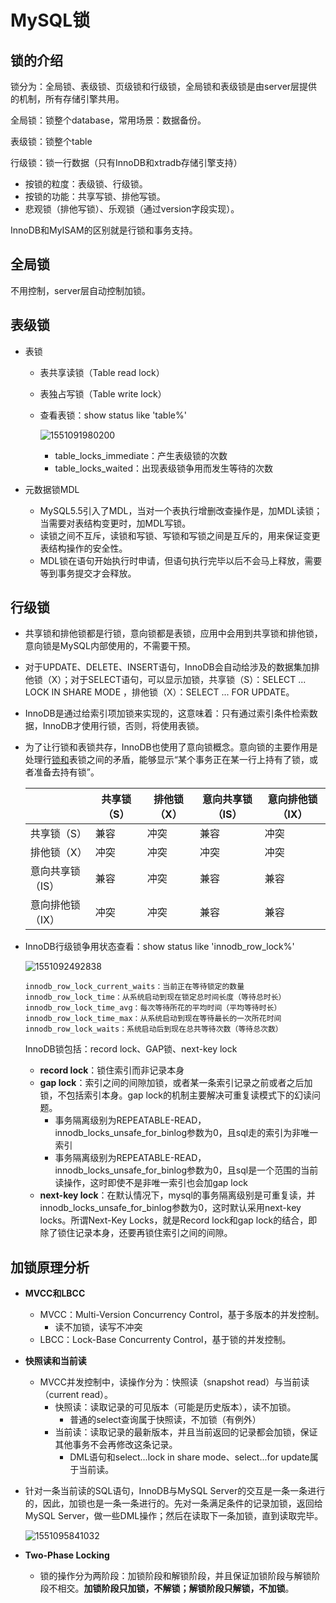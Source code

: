 # MySQL锁

## 锁的介绍

锁分为：全局锁、表级锁、页级锁和行级锁，全局锁和表级锁是由server层提供的机制，所有存储引擎共用。

全局锁：锁整个database，常用场景：数据备份。

表级锁：锁整个table

行级锁：锁一行数据（只有InnoDB和xtradb存储引擎支持）



+ 按锁的粒度：表级锁、行级锁。
+ 按锁的功能：共享写锁、排他写锁。
+ 悲观锁（排他写锁）、乐观锁（通过version字段实现）。

InnoDB和MyISAM的区别就是行锁和事务支持。

## 全局锁

不用控制，server层自动控制加锁。

## 表级锁

+ 表锁

  + 表共享读锁（Table read lock）

  + 表独占写锁（Table write lock）

  + 查看表锁：show status like 'table%'

    ![1551091980200](C:\Users\Administrator\AppData\Roaming\Typora\typora-user-images\1551091980200.png)

    + table_locks_immediate：产生表级锁的次数
    + table_locks_waited：出现表级锁争用而发生等待的次数

+ 元数据锁MDL

  + MySQL5.5引入了MDL，当对一个表执行增删改查操作是，加MDL读锁；当需要对表结构变更时，加MDL写锁。
  + 读锁之间不互斥，读锁和写锁、写锁和写锁之间是互斥的，用来保证变更表结构操作的安全性。
  + MDL锁在语句开始执行时申请，但语句执行完毕以后不会马上释放，需要等到事务提交才会释放。

## 行级锁

+ 共享锁和排他锁都是行锁，意向锁都是表锁，应用中会用到共享锁和排他锁，意向锁是MySQL内部使用的，不需要干预。

+ 对于UPDATE、DELETE、INSERT语句，InnoDB会自动给涉及的数据集加排他锁（X）；对于SELECT语句，可以显示加锁，共享锁（S）：SELECT ... LOCK IN SHARE MODE ，排他锁（X）：SELECT ... FOR UPDATE。

+ InnoDB是通过给索引项加锁来实现的，这意味着：只有通过索引条件检索数据，InnoDB才使用行锁，否则，将使用表锁。

+ 为了让行锁和表锁共存，InnoDB也使用了意向锁概念。意向锁的主要作用是处理行[锁和](https://www.baidu.com/s?wd=%E9%94%81%E5%92%8C&tn=24004469_oem_dg&rsv_dl=gh_pl_sl_csd)表锁之间的矛盾，能够显示“某个事务正在某一行上持有了锁，或者准备去持有锁”。

  |                  | 共享锁（S） | 排他锁（X） | 意向共享锁（IS） | 意向排他锁（IX） |
  | ---------------- | ----------- | ----------- | ---------------- | ---------------- |
  | 共享锁（S）      | 兼容        | 冲突        | 兼容             | 冲突             |
  | 排他锁（X）      | 冲突        | 冲突        | 冲突             | 冲突             |
  | 意向共享锁（IS） | 兼容        | 冲突        | 兼容             | 兼容             |
  | 意向排他锁（IX） | 冲突        | 冲突        | 兼容             | 兼容             |

+ InnoDB行级锁争用状态查看：show status like 'innodb_row_lock%'

  ![1551092492838](C:\Users\Administrator\AppData\Roaming\Typora\typora-user-images\1551092492838.png)

  ```
  innodb_row_lock_current_waits：当前正在等待锁定的数量
  innodb_row_lock_time：从系统启动到现在锁定总时间长度（等待总时长）
  innodb_row_lock_time_avg：每次等待所花的平均时间（平均等待时长）
  innodb_row_lock_time_max：从系统启动到现在等待最长的一次所花时间
  innodb_row_lock_waits：系统启动后到现在总共等待次数（等待总次数）
  ```

  InnoDB锁包括：record lock、GAP锁、next-key lock

  + **record lock**：锁住索引而非记录本身
  + **gap lock**：索引之间的间隙加锁，或者某一条索引记录之前或者之后加锁，不包括索引本身。gap lock的机制主要解决可重复读模式下的幻读问题。
    + 事务隔离级别为REPEATABLE-READ，innodb_locks_unsafe_for_binlog参数为0，且sql走的索引为非唯一索引
    + 事务隔离级别为REPEATABLE-READ，innodb_locks_unsafe_for_binlog参数为0，且sql是一个范围的当前读操作，这时即使不是非唯一索引也会加gap lock
  + **next-key lock**：在默认情况下，mysql的事务隔离级别是可重复读，并innodb_locks_unsafe_for_binlog参数为0，这时默认采用next-key locks。所谓Next-Key Locks，就是Record lock和gap lock的结合，即除了锁住记录本身，还要再锁住索引之间的间隙。

## 加锁原理分析

+ **MVCC和LBCC**

  + MVCC：Multi-Version Concurrency Control，基于多版本的并发控制。
    + 读不加锁，读写不冲突
  + LBCC：Lock-Base Concurrenty Control，基于锁的并发控制。

+ **快照读和当前读**

  + MVCC并发控制中，读操作分为：快照读（snapshot read）与当前读（current read）。
    + 快照读：读取记录的可见版本（可能是历史版本），读不加锁。
      + 普通的select查询属于快照读，不加锁（有例外）
    + 当前读：读取记录的最新版本，并且当前返回的记录都会加锁，保证其他事务不会再修改这条记录。
      + DML语句和select...lock in share mode、select...for update属于当前读。

+ 针对一条当前读的SQL语句，InnoDB与MySQL Server的交互是一条一条进行的，因此，加锁也是一条一条进行的。先对一条满足条件的记录加锁，返回给MySQL Server，做一些DML操作；然后在读取下一条加锁，直到读取完毕。

  ![1551095841032](C:\Users\Administrator\AppData\Roaming\Typora\typora-user-images\1551095841032.png)

+ **Two-Phase Locking**
  + 锁的操作分为两阶段：加锁阶段和解锁阶段，并且保证加锁阶段与解锁阶段不相交。**加锁阶段只加锁，不解锁；解锁阶段只解锁，不加锁**。